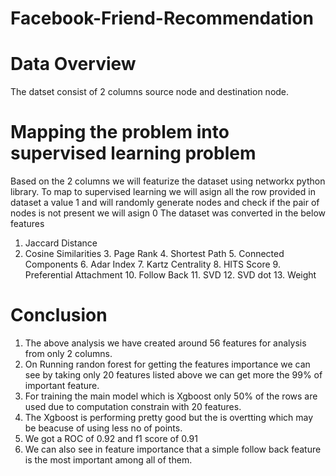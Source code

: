 # Facebook-Friend-Recommendation

# Data Overview
  The datset consist of 2 columns source node and destination node.

# Mapping the problem into supervised learning problem
  Based on the 2 columns we will featurize the dataset using networkx python library.
  To map to supervised learning we will asign all the row provided in dataset a value 1 and will randomly generate nodes and check if the pair of nodes is not present we will asign 0
  The dataset was converted in the below features
  1. Jaccard Distance
  2. Cosine Similarities
    3. Page Rank
    4. Shortest Path
    5. Connected Components
    6. Adar Index
    7. Kartz Centrality
    8. HITS Score
    9. Preferential Attachment
    10. Follow Back
    11. SVD
    12. SVD dot
    13. Weight

# Conclusion
  1. The above analysis we have created around 56 features for analysis from only 2 columns.
  2. On Running randon forest for getting the features importance we can see by taking only 20
features listed above we can get more the 99% of important feature.
  3. For training the main model which is Xgboost only 50% of the rows are used due to
computation constrain with 20 features.
  4. The Xgboost is performing pretty good but the is overtting which may be beacuse of using
less no of points.
  5. We got a ROC of 0.92 and f1 score of 0.91
  6. We can also see in feature importance that a simple follow back feature is the most important
among all of them.

